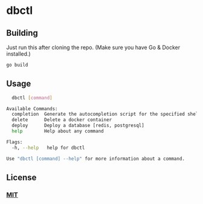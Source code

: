 # dbctl

## Building

Just run this after cloning the repo. (Make sure you have Go & Docker installed.)

```sh
go build
```

## Usage

```sh
  dbctl [command]

Available Commands:
  completion  Generate the autocompletion script for the specified shell
  delete      Delete a docker container
  deploy      Deploy a database [redis, postgresql]
  help        Help about any command

Flags:
  -h, --help   help for dbctl

Use "dbctl [command] --help" for more information about a command.
```

## License
### [MIT](./LICENSE)
